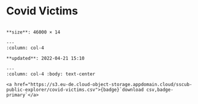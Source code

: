 
# Covid Victims

````{panels} :column: col-4

**size**: 46000 × 14

---
:column: col-4

**updated**: 2022-04-21 15:10

---
:column: col-4 :body: text-center

<a href="https://s3.eu-de.cloud-object-storage.appdomain.cloud/sscub-public-explorer/covid-victims.csv">{badge}`download csv,badge-primary`</a>

````

